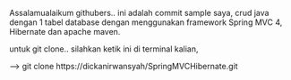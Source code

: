 Assalamualaikum githubers.. ini adalah commit sample saya, crud java dengan 1 tabel database dengan menggunakan framework Spring MVC 4, Hibernate dan apache maven.

untuk git clone.. silahkan ketik ini di terminal kalian, 

--> git clone https://dickanirwansyah/SpringMVCHibernate.git


